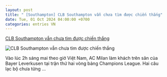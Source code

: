 ```yaml
---
layout: post
title: " [Southampton] CLB Southampton vẫn chưa tìm được chiến thắng"
date: Tue, 01 Oct 2024 04:00:00 +0700
categories: entries VN
---
```

[CLB Southampton vẫn chưa tìm được chiến thắng](https://hanoionline.vn/clb-southampton-van-chua-tim-duoc-chien-thang-269703.htm)

![CLB Southampton vẫn chưa tìm được chiến thắng](https://cloudvodhn.tek4tv.vn/attach/crawler/2024/10/01/064ac5db-fdea-4405-b183-03fdd3e5dc80-133.webp)

Vào lúc 2h sáng mai theo giờ Việt Nam, AC Milan làm khách trên sân của Bayer Leverkusen tại trận thứ hai vòng bảng Champions League. Hai câu lạc bộ chưa từng ...

